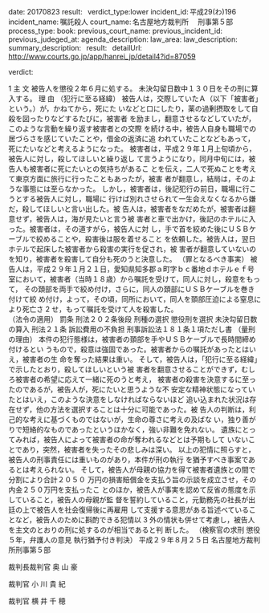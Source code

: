 
date: 20170823
result:  
verdict_type:lower
incident_id: 平成29(わ)196
incident_name: 嘱託殺人
court_name: 名古屋地方裁判所 　刑事第５部
process_type:
book: 
previous_court_name:
previous_incident_id:
previous_judeged_at:
agenda_description: 
law_area: 
law_description: 
summary_description:  
result:  
detailUrl: http://www.courts.go.jp/app/hanrei_jp/detail4?id=87059

verdict:

 1 
主 文 
被告人を懲役２年６月に処する。 
未決勾留日数中１３０日をその刑に算入する。 
理 由 
（犯行に至る経緯） 
 被告人は，交際していたＡ（以下「被害者」という。）が，かねてから，死にた
いなどと口にしたり，薬の過剰摂取をして自殺を図ったりなどするたびに，被害者
を励まし，翻意させるなどしていたが，このような言動を繰り返す被害者との交際
を続ける中，被告人自身も職場での居づらさを感じていたことや，借金の返済に追
われていたことなどもあって，死にたいなどと考えるようになった。 
 被害者は，平成２９年１月上旬頃から，被告人に対し，殺してほしいと繰り返し
て言うようになり，同月中旬には，被告人も被害者に死にたいとの気持ちがあるこ
とを伝え，二人で死ぬことを考えて東京方面に旅行に行ったこともあったが，被害
者が翻意し，結局は，そのような事態には至らなかった。 
しかし，被害者は，後記犯行の前日，職場に行こうとする被告人に対し，職場に
行けば別れさせられて一生会えなくなるから嫌だ，殺してほしいと言い出した。被
告人は，被害者をなだめたが，被害者は翻意せず，被告人は，海が見たいと言う被
害者と車で出かけ，後記のホテルに入った。被害者は，その道すがら，被告人に対
し，手で首を絞めた後にＵＳＢケーブルで絞めることや，殺害後は服を着せること
を依頼した。被告人は，翌日ホテルで起床した被害者から殺害の実行を促され，被
害者が翻意していないのを知り，被害者を殺害して自分も死のうと決意した。 
（罪となるべき事実） 
 被告人は，平成２９年１月２１日，愛知県知多郡ａ町字ｂｃ番地ｄホテルｅｆ号
室において，被害者（当時１８歳）から嘱託を受けて，同人に対し，殺意をもって，
その頚部を両手で絞め付け，さらに，同人の頚部にＵＳＢケーブルを巻き付けて絞
め付け，よって，その頃，同所において，同人を頚部圧迫による窒息により死亡さ
 2 
せ，もって嘱託を受けて人を殺害した。  
（法令の適用） 
罰条              刑法２０２条後段 
刑種の選択           懲役刑を選択 
未決勾留日数の算入       刑法２１条 
訴訟費用の不負担        刑事訴訟法１８１条１項ただし書 
（量刑の理由） 
 本件の犯行態様は，被害者の頚部を手やＵＳＢケーブルで長時間締め付けるとい
うもので，殺意は強固であった。被害者からの嘱託があったとはいえ，被害者の生
命を奪った結果は重い。 
 そして，被告人は，「犯行に至る経緯」で示したとおり，殺してほしいという被
害者を翻意させることができず，むしろ被害者の希望に応えて一緒に死のうと考え，
被害者の殺害を決意するに至ったのであるが，被告人が，死にたいと思うような不
安定な精神状態になっていたとはいえ，このような決意をしなければならないほど
追い込まれた状況は存在せず，他の方法を選択することは十分に可能であった。被
告人の判断は，利己的な考えに基づくものではないが，生命の尊さに考えの及ばな
い，独り善がりで短絡的なものであったというほかなく，強い非難を免れない。 
 遺族にとってみれば，被告人によって被害者の命が奪われるなどとは予期もして
いないことであり，突然，被害者を失ったその悲しみは深い。 
 以上の犯情に照らすと，被告人の刑事責任には重いものがあり，本件が刑の執行
を猶予すべき事案であるとは考えられない。 
そして，被告人が母親の協力を得て被害者遺族との間で分割により合計２０５０
万円の損害賠償金を支払う旨の示談を成立させ，その内金２５０万円を支払ったこ
とのほか，被告人が事実を認めて反省の態度を示していること，被告人の母親が監
督を誓約していること，元勤務先の社長が出廷の上で被告人を社会復帰後に再雇用
して支援する意思がある旨述べていることなど，被告人のために斟酌できる犯情以
 3 
外の情状も併せて考慮し，被告人を主文のとおりの刑に処するのが相当であると判
断した。 
（検察官の求刑 懲役５年，弁護人の意見 執行猶予付き判決） 
 平成２９年８月２５日 
名古屋地方裁判所刑事第５部 
 
裁判長裁判官 奥 山  豪 
 
 
 
裁判官 小 川 貴 紀 
 
 
 
裁判官 横 井 千 穂 
 
 

                    